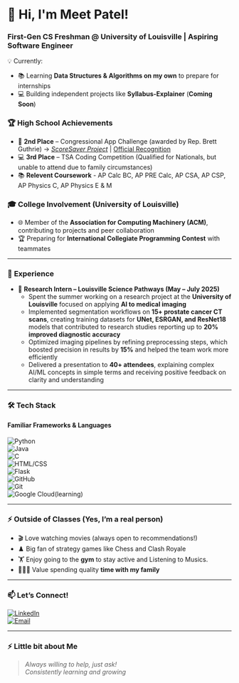 # 👋 Hi, I'm Meet Patel!  
### **First-Gen CS Freshman @ University of Louisville | Aspiring Software Engineer**

💡 Currently:  
- 📚 Learning **Data Structures & Algorithms on my own** to prepare for internships  
- 💻 Building independent projects like **Syllabus-Explainer** (**Coming Soon**)
 

### 🏆 **High School Achievements**  
- 🥈 **2nd Place** – Congressional App Challenge (awarded by Rep. Brett Guthrie) → *[ScoreSaver Project](https://github.com/MeetPatel-tiger/Congressional-App-Challange)* | [Official Recognition](https://guthrie.house.gov/news/documentsingle.aspx?DocumentID=388158)  
- 💻 **3rd Place** – TSA Coding Competition (Qualified for Nationals, but unable to attend due to family circumstances)  
- 📚 **Relevent Coursework** -  AP Calc BC, AP PRE Calc, AP CSA, AP CSP, AP Physics C, AP Physics E & M

### 🎓 **College Involvement (University of Louisville)**  
- 🌐 Member of the **Association for Computing Machinery (ACM)**, contributing to projects and peer collaboration  
- 🏆 Preparing for **International Collegiate Programming Contest** with teammates  

---

### 💼 **Experience**  

- 🧪 **Research Intern – Louisville Science Pathways (May – July 2025)**  
  - Spent the summer working on a research project at the **University of Louisville** focused on applying **AI to medical imaging**  
  - Implemented segmentation workflows on **15+ prostate cancer CT scans**, creating training datasets for **UNet, ESRGAN, and ResNet18** models that contributed to research studies reporting up to **20% improved diagnostic accuracy**  
  - Optimized imaging pipelines by refining preprocessing steps, which boosted precision in results by **15%** and helped the team work more efficiently  
  - Delivered a presentation to **40+ attendees**, explaining complex AI/ML concepts in simple terms and receiving positive feedback on clarity and understanding  

---
### 🛠️ **Tech Stack**  
#### **Familiar Frameworks & Languages**  
![Python](https://img.shields.io/badge/Python-3776AB?logo=python&logoColor=white)  
![Java](https://img.shields.io/badge/Java-007396?logo=java&logoColor=white)  
![C](https://img.shields.io/badge/C-A8B9CC?logo=c&logoColor=white)  
![HTML/CSS](https://img.shields.io/badge/HTML5-E34F26?logo=html5&logoColor=white)  
![Flask](https://img.shields.io/badge/Flask-000000?logo=flask&logoColor=white)  
![GitHub](https://img.shields.io/badge/GitHub-181717?logo=github&logoColor=white)   
![Git](https://img.shields.io/badge/Git-F05032?logo=git&logoColor=white)  
![Google Cloud](https://img.shields.io/badge/Google%20Cloud-4285F4?logo=googlecloud&logoColor=white)(learning)


---

### ⚡ **Outside of Classes (Yes, I’m a real person)**  
- 🎬 Love watching movies (always open to recommendations!)  
- ♟️ Big fan of strategy games like Chess and Clash Royale  
- 🏋️ Enjoy going to the **gym** to stay active and Listening to Musics.  
- 👨‍👩‍👦 Value spending quality **time with my family**  

---

### 📫 **Let’s Connect!**  
[![LinkedIn](https://img.shields.io/badge/LinkedIn-0A66C2?logo=linkedin&logoColor=white)](https://linkedin.com/in/meet-patel-439bb72b1/)  
[![Email](https://img.shields.io/badge/Email-D14836?logo=gmail&logoColor=white)](mailto:your-email@example.com)  

---

### ⚡ **Little bit about Me**   
> *Always willing to help, just ask!*  
> *Consistently learning and growing*  
